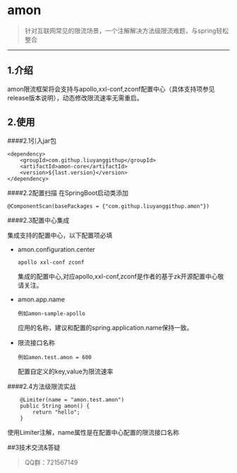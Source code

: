 # amon
> 针对互联网常见的限流场景，一个注解解决方法级限流难题，与spring轻松整合

----

## 1.介绍
amon限流框架将会支持与apollo,xxl-conf,zconf配置中心（具体支持项参见release版本说明），动态修改限流速率无需重启。


## 2.使用
####2.1引入jar包
```
<dependency>
    <groupId>com.githup.liuyanggithup</groupId>
    <artifactId>amon-core</artifactId>
    <version>${last.version}</version>
</dependency>
```

####2.2配置扫描
在SpringBoot启动类添加

```
@ComponentScan(basePackages = {"com.githup.liuyanggithup.amon"})
```

####2.3配置中心集成

集成支持的配置中心，以下配置项必填
- amon.configuration.center

	`apollo xxl-conf zconf`

	集成的配置中心,对应apollo,xxl-conf,zconf是作者的基于zk开源配置中心敬请关注。

- amon.app.name

	`例如amon-sample-apollo`

	应用的名称，建议和配置的spring.application.name保持一致。

- 限流接口名称

    `例如amon.test.amon = 600`
    
    配置自定义的key,value为限流速率

####2.4方法级限流实战
```
    @Limiter(name = "amon.test.amon")
    public String amon() {
        return "hello";
    }
```
   使用Limiter注解，name属性是在配置中心配置的限流接口名称
   
##3技术交流&答疑
>QQ群：721567149
